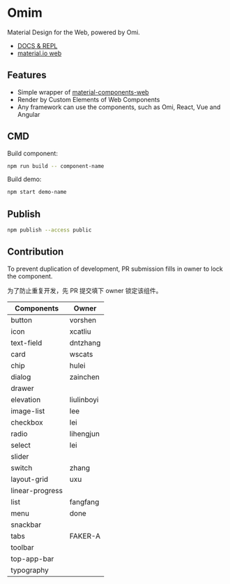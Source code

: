 # Omim

Material Design for the Web, powered by Omi.

* [DOCS & REPL](https://tencent.github.io/omi/packages/omim/docs/build/index.html)
* [material.io web](https://material.io/develop/web/)

## Features

* Simple wrapper of [material-components-web](https://github.com/material-components/material-components-web)
* Render by Custom Elements of Web Components
* Any framework can use the components, such as Omi, React, Vue and Angular 

## CMD

Build component:

```bash
npm run build -- component-name
```

Build demo:

```bash
npm start demo-name
```

## Publish

```bash
npm publish --access public
```

## Contribution

To prevent duplication of development, PR submission fills in owner to lock the component.

为了防止重复开发，先 PR 提交填下 owner 锁定该组件。

| **Components**                         | **Owner**                    |
| ------------------------------- | ----------------------------------- |
| button | vorshen |
| icon | xcatliu |
| text-field | dntzhang |
| card | wscats |
| chip | hulei |
| dialog | zainchen |
| drawer |  |
| elevation | liulinboyi |
| image-list| lee |
| checkbox| lei |
| radio| lihengjun |
| select| lei |
| slider|  |
| switch| zhang |
| layout-grid| uxu |
| linear-progress|  |
| list| fangfang |
| menu| done|
| snackbar|  |
| tabs| FAKER-A |
| toolbar|  |
| top-app-bar|  |
| typography|  |

